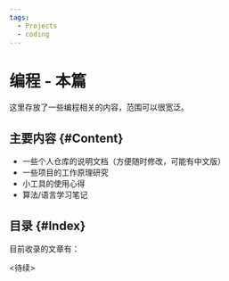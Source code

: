 ```yaml
---
tags:
  - Projects
  - coding
---
```


# 编程 - 本篇

这里存放了一些编程相关的内容，范围可以很宽泛。

## 主要内容 {#Content}

- 一些个人仓库的说明文档（方便随时修改，可能有中文版）
- 一些项目的工作原理研究
- 小工具的使用心得
- 算法/语言学习笔记

## 目录 {#Index}

目前收录的文章有：

<待续>
